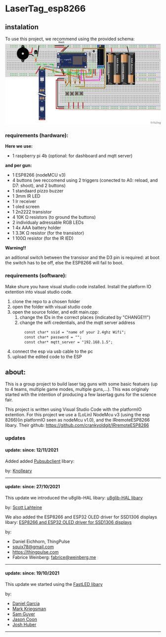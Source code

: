 # **LaserTag_esp8266**
## **instalation**
To use this project, we recommend using the provided schema: ![a picture detailing the shematics](https://github.com/MyrddinoptRoodt/LaserTag_esp8266/blob/main/schematics%20of%20lazer%20gun%20MK4.png?raw=true)
### **requirements (hardware):**
**Here we use:**
- 1 raspberry pi 4b (optional: for dashboard and mqtt server)
  
**and per gun:**
- 1 ESP8266 (nodeMCU v3)
- 4 buttons (we reccomend using 2 triggers (conected to A0: reload, and D7: shoot), and 2 buttons)
- 1 standaard pizzo buzzer
- 1 3mm IR LED
- 1 Ir receiver
- 1 oled screen
- 1 2n2222 transistor
- 4 10K Ω resistors (to ground the buttons)
- 2 individualy adressable RGB LEDs
- 1 4x AAA battery holder
- 1 3.3K Ω resistor (for the transistor)
- 1 100Ω resistor (for the IR lED)


**Warning!!**

an aditional switch between the transisor and the D3 pin is required: at boot the switch has to be off, else the ESP8266 will fail to boot.



### **requirements (software):**
Make shure you have visual studio code installed.
Install the platform IO extention into visual studio code.

1. clone the repo to a chosen folder
2. open the folder with visual studio code
3. open the source folder, and edit main.cpp:
   1. change the IDs in the correct places (indicated by "CHANGE!!!")
   2. change the wifi credentials, and the mqtt server address
      ~~~~     
	    const char* ssid = "name of your 2.4ghz Wifi";
        const char* password = "";
		const char* mqtt_server = "192.168.1.5"; 
4. connect the esp via usb cable to the pc
5. upload the edited code to the ESP

## **about:**
This is a group project to build laser tag guns with some basic featuers (up to 4 teams, multiple game modes, multiple guns,...).
This was originaly started with the intention of producing a few lasertag guns for the science fair. 

This project is written using Visual Studio Code with the platformIO extention.
For this project we use a (LoLin) NodeMcu v3 (using the esp 8266)(in platformIO seen as nodeMcu v1.0), and the IRremoteESP8266 libary.
Their github: https://github.com/crankyoldgit/IRremoteESP8266


### **updates**


#### update: since: 12/11/2021
Added added [Pubsubclient](https://github.com/knolleary/pubsubclient) libary:

by: [Knolleary ](https://github.com/knolleary)

----------


#### **update: since: 27/10/2021**
This update we introduced  the u8glib-HAL libary:  [u8glib-HAL libary](https://github.com/MarlinFirmware/U8glib-HAL) 

by:	
[Scott Lahteine](https://github.com/thinkyhead)

We also added the ESP8266 and 
ESP32 OLED driver for SSD1306 
displays libary: [ESP8266 and 
ESP32 OLED driver for SSD1306 
displays](https://github.com/ThingPulse/esp8266-oled-ssd1306)	

by:
 - Daniel Eichhorn, ThingPulse
 - squix78@gmail.com
 - https://thingpulse.com
 - Fabrice Weinberg: fabrice@weinberg.me
 
----------

#### **update: since: 19/10/2021**
This update we started using the [FastLED libary](https://github.com/FastLED/FastLED)

by:
- [Daniel Garcia](https://github.com/focalintent)
- [Mark Kriegsman](https://github.com/kriegsman)
- [Sam Guyer](https://github.com/samguyer)
- [Jason Coon](https://github.com/jasoncoon)
- [Josh Huber](https://github.com/uberjay)

----------
